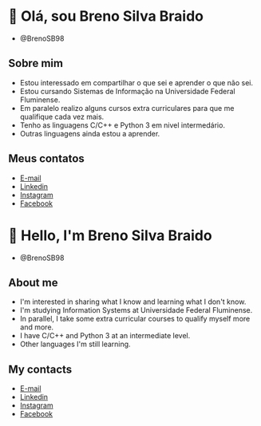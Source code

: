 # 👋 Olá, sou Breno Silva Braido
- @BrenoSB98

## Sobre mim
- Estou interessado em compartilhar o que sei e aprender o que não sei.
- Estou cursando Sistemas de Informação na Universidade Federal Fluminense.
- Em paralelo realizo alguns cursos extra curriculares para que me qualifique cada vez mais.
- Tenho as linguagens C/C++ e Python 3 em nivel intermedário.
- Outras linguagens ainda estou a aprender.

## Meus contatos
- [E-mail](brenosilvabraido1998@gmail.com)
- [Linkedin](https://www.linkedin.com/in/breno-silva-braido-a03767156/)
- [Instagram](https://www.instagram.com/bbraido2/)
- [Facebook](https://www.facebook.com/Breno.Braido1998)


# 👋 Hello, I'm Breno Silva Braido
- @BrenoSB98

## About me
- I'm interested in sharing what I know and learning what I don't know.
- I'm studying Information Systems at Universidade Federal Fluminense.
- In parallel, I take some extra curricular courses to qualify myself more and more.
- I have C/C++ and Python 3 at an intermediate level.
- Other languages I'm still learning.

## My contacts
- [E-mail](brenosilvabraido1998@gmail.com)
- [Linkedin](https://www.linkedin.com/in/breno-silva-braido-a03767156/)
- [Instagram](https://www.instagram.com/bbraido2/)
- [Facebook](https://www.facebook.com/Breno.Braido1998)

<!---
BrenoSB98/BrenoSB98 is a ✨ special ✨ repository because its `README.md` (this file) appears on your GitHub profile.
You can click the Preview link to take a look at your changes.
--->
